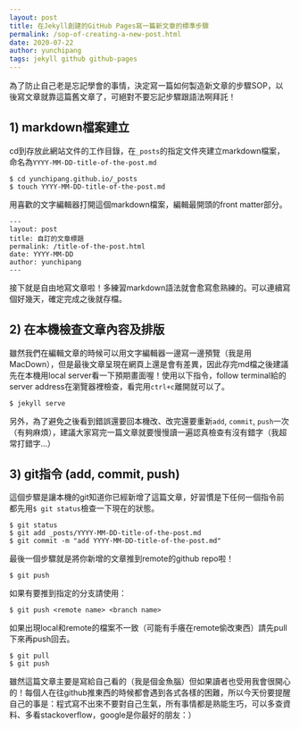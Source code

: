 ```yaml
---
layout: post
title: 在Jekyll創建的GitHub Pages寫一篇新文章的標準步驟
permalink: /sop-of-creating-a-new-post.html
date: 2020-07-22
author: yunchipang
tags: jekyll github github-pages
---
```

為了防止自己老是忘記學會的事情，決定寫一篇如何製造新文章的步驟SOP，以後寫文章就靠這篇舊文章了，可絕對不要忘記步驟跟語法啊拜託！

## 1) markdown檔案建立
cd到存放此網站文件的工作目錄，在`_posts`的指定文件夾建立markdown檔案，命名為`YYYY-MM-DD-title-of-the-post.md`

	$ cd yunchipang.github.io/_posts
	$ touch YYYY-MM-DD-title-of-the-post.md

用喜歡的文字編輯器打開這個markdown檔案，編輯最開頭的front matter部分。

	---
	layout: post
	title: 自訂的文章標題
	permalink: /title-of-the-post.html
	date: YYYY-MM-DD
	author: yunchipang
	---

接下就是自由地寫文章啦！多練習markdown語法就會愈寫愈熟練的。可以連續寫個好幾天，確定完成之後就存檔。

## 2) 在本機檢查文章內容及排版
雖然我們在編輯文章的時候可以用文字編輯器一邊寫一邊預覽（我是用MacDown），但是最後文章呈現在網頁上還是會有差異，因此存完md檔之後建議先在本機用local server看一下預期畫面喔！使用以下指令，follow terminal給的server address在瀏覽器裡檢查，看完用`ctrl+c`離開就可以了。

	$ jekyll serve

另外，為了避免之後看到錯誤還要回本機改、改完還要重新`add`, `commit`, `push`一次（有夠麻煩），建議大家寫完一篇文章就要慢慢讀一遍認真檢查有沒有錯字（我超常打錯字...）


## 3) git指令 (add, commit, push)
這個步驟是讓本機的git知道你已經新增了這篇文章，好習慣是下任何一個指令前都先用`$ git status`檢查一下現在的狀態。

	$ git status
	$ git add _posts/YYYY-MM-DD-title-of-the-post.md
	$ git commit -m "add YYYY-MM-DD-title-of-the-post.md"
	
最後一個步驟就是將你新增的文章推到remote的github repo啦！

	$ git push
	
如果有要推到指定的分支請使用：

	$ git push <remote name> <branch name>

如果出現local和remote的檔案不一致（可能有手癢在remote偷改東西）請先pull下來再push回去。

	$ git pull
	$ git push

雖然這篇文章主要是寫給自己看的（我是個金魚腦）但如果讀者也受用我會很開心的！每個人在往github推東西的時候都會遇到各式各樣的困難，所以今天份要提醒自己的事是：程式寫不出來不要對自己生氣，所有事情都是熟能生巧，可以多查資料、多看stackoverflow，google是你最好的朋友：）